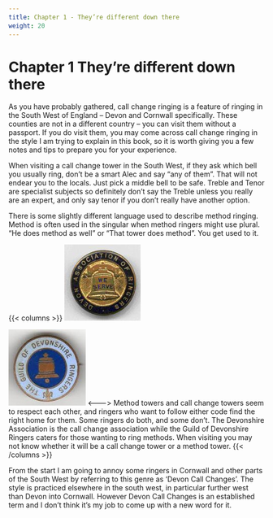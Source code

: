 ```yaml
---
title: Chapter 1 - They’re different down there
weight: 20
---
```


# Chapter 1  They’re different down there

As you have probably gathered, call change ringing is a feature of ringing in the South West of England – Devon and Cornwall specifically. These counties are not in a different country – you can visit them without a passport. If you do visit them, you may come across call change ringing in the style I am trying to explain in this book, so it is worth giving you a few notes and tips to prepare you for your experience. 

When visiting a call change tower in the South West, if they ask which bell you usually ring, don’t be a smart Alec and say “any of them”. That will not endear you to the locals. Just pick a middle bell to be safe. Treble and Tenor are specialist subjects so definitely don’t say the Treble unless you really are an expert, and only say tenor if you don’t really have another option.

There is some slightly different language used to describe method ringing. Method is often used in the singular when method ringers might use plural. “He does method as well” or “That tower does method”. You get used to it.

{{< columns >}}
![Devonshire Association](devonassocbadge.jpg)

![Guild of Devonshire Ringers](guildofdevonshireringers.jpg)
<--->
Method towers and call change towers seem to respect each other, and ringers who want to follow either code find the right home for them. Some ringers do both, and some don’t. The Devonshire Association is the call change association while the Guild of Devonshire Ringers caters for those wanting to ring methods. When visiting you may not know whether it will be a call change tower or a method tower.
{{< /columns >}}

From the start I am going to annoy some ringers in Cornwall and other parts of the South West by referring to this genre as ‘Devon Call Changes’. The style is practiced elsewhere in the south west, in particular further west than Devon into Cornwall. However Devon Call Changes is an established term and I don’t think it’s my job to come up with a new word for it.
